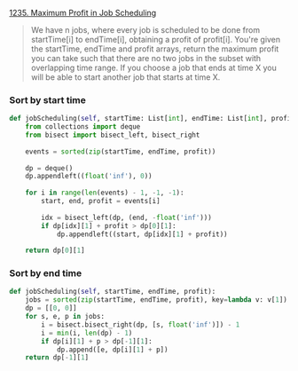 [1235. Maximum Profit in Job Scheduling](https://leetcode.com/problems/maximum-profit-in-job-scheduling)

> We have n jobs, where every job is scheduled to be done from startTime[i] to endTime[i], obtaining a profit of profit[i].
> You're given the startTime, endTime and profit arrays, return the maximum profit you can take such that there are no two jobs in the subset with overlapping time range.
> If you choose a job that ends at time X you will be able to start another job that starts at time X.

### Sort by start time

```python
def jobScheduling(self, startTime: List[int], endTime: List[int], profit: List[int]) -> int: 
    from collections import deque 
    from bisect import bisect_left, bisect_right 
        
    events = sorted(zip(startTime, endTime, profit)) 
        
    dp = deque() 
    dp.appendleft((float('inf'), 0)) 
        
    for i in range(len(events) - 1, -1, -1): 
        start, end, profit = events[i] 
            
        idx = bisect_left(dp, (end, -float('inf'))) 
        if dp[idx][1] + profit > dp[0][1]: 
            dp.appendleft((start, dp[idx][1] + profit)) 
                            
    return dp[0][1]
```

### Sort by end time

```python
def jobScheduling(self, startTime, endTime, profit): 
    jobs = sorted(zip(startTime, endTime, profit), key=lambda v: v[1]) 
    dp = [[0, 0]] 
    for s, e, p in jobs: 
        i = bisect.bisect_right(dp, [s, float('inf')]) - 1 
        i = min(i, len(dp) - 1) 
        if dp[i][1] + p > dp[-1][1]: 
            dp.append([e, dp[i][1] + p]) 
    return dp[-1][1]
```